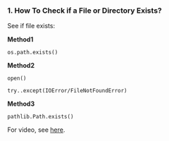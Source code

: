 ### 1. How To Check if a File or Directory Exists?


See if file exists:

**Method1**

`os.path.exists()`


**Method2**

`open()`

`try..except(IOError/FileNotFoundError)`

**Method3**

`pathlib.Path.exists()`

For video, see [here](https://www.youtube.com/watch?v=DvZTW5g82pQ&__s=ce4x51vmize8shbt6e7u).


